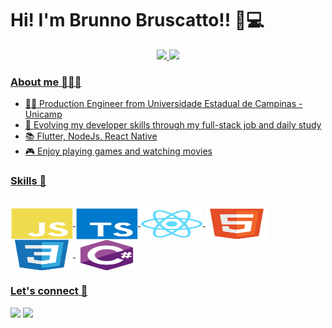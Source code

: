 # Hi! I'm Brunno Bruscatto!! 🖖💻
<div id="header" align="center">
  <a href="https://github.com/bbruscatto">
  <img height="180em" src="https://github-readme-stats.vercel.app/api?username=bbruscatto&show_icons=true&theme=dark&include_all_commits=true&count_private=true"/>
  <img height="180em" src="https://github-readme-stats.vercel.app/api/top-langs/?username=bbruscatto&layout=compact&langs_count=7&theme=dark"/>
</div>
  
  ### **About me** 👨🏻‍💻
  - 👨‍🎓 Production Engineer from Universidade Estadual de Campinas - Unicamp
  - 🚀 Evolving my developer skills through my full-stack job and daily study
  - 📚 Flutter, NodeJs, React Native
  - 🎮 Enjoy playing games and watching movies
  
  
   ### **Skills** 🎯 
<div style="display: inline_block"><br>
  <img align="center" alt="Brunno-Js" height="50" width="100" src="https://raw.githubusercontent.com/devicons/devicon/master/icons/javascript/javascript-plain.svg">
  <img align="center" alt="Brunno-Ts"  height="50" width="100" src="https://raw.githubusercontent.com/devicons/devicon/master/icons/typescript/typescript-plain.svg">
  <img align="center" alt="Brunno-React"  height="50" width="100" src="https://raw.githubusercontent.com/devicons/devicon/master/icons/react/react-original.svg">
  <img align="center" alt="Brunno-HTML"  height="50" width="100" src="https://raw.githubusercontent.com/devicons/devicon/master/icons/html5/html5-original.svg">
  <img align="center" alt="Brunno-CSS"  height="50" width="100" src="https://raw.githubusercontent.com/devicons/devicon/master/icons/css3/css3-original.svg">
  <img align="center" alt="Brunno-Csharp"  height="50" width="100" src="https://raw.githubusercontent.com/devicons/devicon/master/icons/csharp/csharp-original.svg">
</div>
  
  
  ###   **Let's connect** 🤝
 
<div> 
  <a href = "mailto:bruscatto@gmail.com"><img src="https://img.shields.io/badge/-Gmail-%23333?style=for-the-badge&logo=gmail&logoColor=white" target="_blank"></a>
  <a href="https://www.linkedin.com/in/brunno-bruscatto-developer/" target="_blank"><img src="https://img.shields.io/badge/-LinkedIn-%230077B5?style=for-the-badge&logo=linkedin&logoColor=white" target="_blank"></a> 
 
 
</div>
<!--
**bbruscatto/bbruscatto** is a ✨ _special_ ✨ repository because its `README.md` (this file) appears on your GitHub profile.

Here are some ideas to get you started:

- 🔭 I’m currently working on ...
- 🌱 I’m currently learning ...
- 👯 I’m looking to collaborate on ...
- 🤔 I’m looking for help with ...
- 💬 Ask me about ...
- 📫 How to reach me: ...
- 😄 Pronouns: ...
- ⚡ Fun fact: ...
-->
